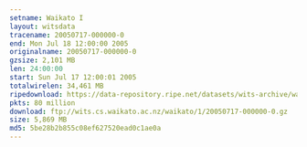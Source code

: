 ```yaml
---
setname: Waikato I
layout: witsdata
tracename: 20050717-000000-0
end: Mon Jul 18 12:00:00 2005
originalname: 20050717-000000-0
gzsize: 2,101 MB
len: 24:00:00
start: Sun Jul 17 12:00:01 2005
totalwirelen: 34,461 MB
ripedownload: https://data-repository.ripe.net/datasets/wits-archive/waikato/1/20050717-000000-0.gz
pkts: 80 million
download: ftp://wits.cs.waikato.ac.nz/waikato/1/20050717-000000-0.gz
size: 5,869 MB
md5: 5be28b2b855c08ef627520ead0c1ae0a
---
```

